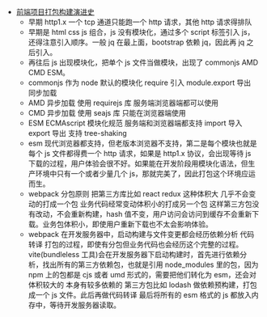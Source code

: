 - [前端项目打包构建演进史](https://mp.weixin.qq.com/s/511qRlsnDlaK_9UW0N8PlQ)
  - 早期 http1.x 一个 tcp 通道只能跑一个 http 请求，其他 http 请求得排队
  - 早期是 html css js 组合，js 没有模块化，通过多个 script 标签引入 js，还得注意引入顺序。一般 jq 在最上面，bootstrap 依赖 jq，因此再 jq 之后引入。
  - 再往后 js 出现模块化，把单个 js 文件当做模块，出现了 commonjs AMD CMD ESM。
  - commonjs 作为 node 默认的模块化 require 引入 module.export 导出 同步加载
  - AMD 异步加载 使用 requirejs 库 服务端浏览器端都可以使用
  - CMD 异步加载 使用 seajs 库 只能在浏览器端使用
  - ESM ECMAscript 模块化规范 服务端和浏览器端都支持 import 导入 export 导出 支持 tree-shaking
  - esm 现代浏览器都支持，但老版本浏览器不支持，第二是每个模块也就是每个 js 文件都得费一个 http 请求，如果是 http1.x 协议，会出现等待 js 下载的过程，用户体验会很不好。如果能在开发阶段用模块化语法，但生产环境中只有一个或者少量几个 js，那就完美了，因此打包这个环境应运而生。
  - webpack 分包原则 把第三方库比如 react redux 这种体积大 几乎不会变动的打成一个包 业务代码经常变动体积小的打成另一个包 这样第三方包没有改动，不会重新构建，hash 值不变，用户访问会访问到缓存不会重新下载。业务包体积小，即使用户重新下载也不太会影响体验。
  - webpack 在开发服务器中，启动构建与文件变更都会经历依赖分析 代码转译 打包的过程，即使有分包但业务代码也会经历这个完整的过程。vite(bundleless 工具)会在开发服务器下启动构建时，首先进行依赖分析，找出所有的第三方依赖包，也就是引用 node_modules 里的包，因为 npm 上的包都是 cjs 或者 umd 形式的，需要把他们转化为 esm，还会对体积较大的 本身有较多依赖的 第三方包比如 lodash 做依赖预构建，打包成一个 js 文件。此后再做代码转译 最后将所有的 esm 格式的 js 都放入内存中，等待开发服务器读取。
